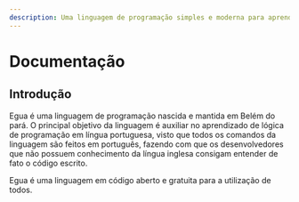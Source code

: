 ```yaml
---
description: Uma linguagem de programação simples e moderna para aprender a programar
---
```


# Documentação

## Introdução

Egua é uma linguagem de programação nascida e mantida em Belém do pará. O principal objetivo da linguagem é auxiliar no aprendizado de lógica de programação em língua portuguesa, visto que todos os comandos da linguagem são feitos em português, fazendo com que os desenvolvedores que não possuem conhecimento da língua inglesa consigam entender de fato o código escrito.

Egua é uma linguagem em código aberto e gratuita para a utilização de todos.